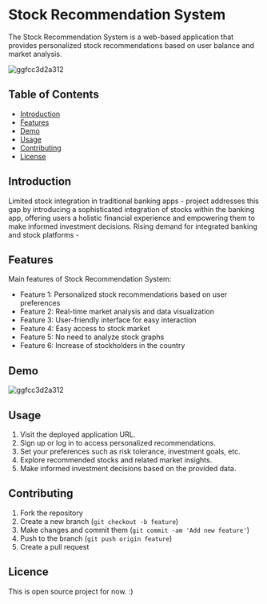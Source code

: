 # Stock Recommendation System

The Stock Recommendation System is a web-based application that provides personalized stock recommendations based on user balance and market analysis.

![ggfcc3d2a312](https://github.com/Black-Spades-Z/stocks_and_machine_learning/assets/98017802/720d9bed-768d-4d90-9d9f-8174861b66c0)



## Table of Contents

- [Introduction](#introduction)
- [Features](#features)
- [Demo](#demo)
- [Usage](#usage)
- [Contributing](#contributing)
- [License](#license)

## Introduction

Limited stock integration in traditional banking apps - project addresses this gap by introducing a sophisticated integration of stocks within the banking app, offering users a holistic financial experience and empowering them to make informed investment decisions.
Rising demand for integrated banking and stock platforms - 

## Features

Main features of Stock Recommendation System:

- Feature 1: Personalized stock recommendations based on user preferences
- Feature 2: Real-time market analysis and data visualization
- Feature 3: User-friendly interface for easy interaction
- Feature 4: Easy access to stock market
- Feature 5: No need to analyze stock graphs
- Feature 6: Increase of stockholders in the country

## Demo

![ggfcc3d2a312](https://github.com/Black-Spades-Z/stocks_and_machine_learning/assets/98017802/c25d5d61-6f53-45a6-8291-dac29074e950)


## Usage

1. Visit the deployed application URL.
2. Sign up or log in to access personalized recommendations.
3. Set your preferences such as risk tolerance, investment goals, etc.
4. Explore recommended stocks and related market insights.
5. Make informed investment decisions based on the provided data.



## Contributing

1. Fork the repository
2. Create a new branch (`git checkout -b feature`)
3. Make changes and commit them (`git commit -am 'Add new feature'`)
4. Push to the branch (`git push origin feature`)
5. Create a pull request

## Licence 

This is open source project for now. :)
